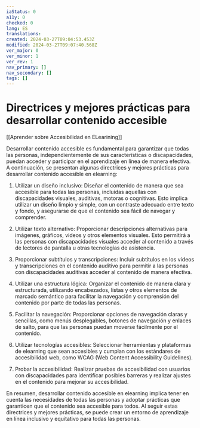 ```yaml
---
iaStatus: 0
a11y: 0
checked: 0
lang: ES
translations: 
created: 2024-03-27T09:04:53.453Z
modified: 2024-03-27T09:07:40.568Z
ver_major: 0
ver_minor: 1
ver_rev: 1
nav_primary: []
nav_secondary: []
tags: []
---
```

# Directrices y mejores prácticas para desarrollar contenido accesible

[[Aprender sobre Accesibilidad en ELearining]]

Desarrollar contenido accesible es fundamental para garantizar que todas las personas, independientemente de sus características o discapacidades, puedan acceder y participar en el aprendizaje en línea de manera efectiva. A continuación, se presentan algunas directrices y mejores prácticas para desarrollar contenido accesible en elearning:

1. Utilizar un diseño inclusivo: Diseñar el contenido de manera que sea accesible para todas las personas, incluidas aquellas con discapacidades visuales, auditivas, motoras o cognitivas. Esto implica utilizar un diseño limpio y simple, con un contraste adecuado entre texto y fondo, y asegurarse de que el contenido sea fácil de navegar y comprender.

2. Utilizar texto alternativo: Proporcionar descripciones alternativas para imágenes, gráficos, videos y otros elementos visuales. Esto permitirá a las personas con discapacidades visuales acceder al contenido a través de lectores de pantalla u otras tecnologías de asistencia.

3. Proporcionar subtítulos y transcripciones: Incluir subtítulos en los videos y transcripciones en el contenido auditivo para permitir a las personas con discapacidades auditivas acceder al contenido de manera efectiva.

4. Utilizar una estructura lógica: Organizar el contenido de manera clara y estructurada, utilizando encabezados, listas y otros elementos de marcado semántico para facilitar la navegación y comprensión del contenido por parte de todas las personas.

5. Facilitar la navegación: Proporcionar opciones de navegación claras y sencillas, como menús desplegables, botones de navegación y enlaces de salto, para que las personas puedan moverse fácilmente por el contenido.

6. Utilizar tecnologías accesibles: Seleccionar herramientas y plataformas de elearning que sean accesibles y cumplan con los estándares de accesibilidad web, como WCAG (Web Content Accessibility Guidelines).

7. Probar la accesibilidad: Realizar pruebas de accesibilidad con usuarios con discapacidades para identificar posibles barreras y realizar ajustes en el contenido para mejorar su accesibilidad.

En resumen, desarrollar contenido accesible en elearning implica tener en cuenta las necesidades de todas las personas y adoptar prácticas que garanticen que el contenido sea accesible para todos. Al seguir estas directrices y mejores prácticas, se puede crear un entorno de aprendizaje en línea inclusivo y equitativo para todas las personas.
